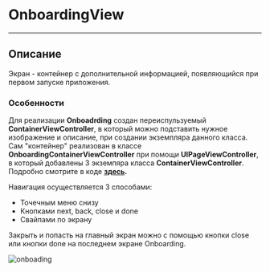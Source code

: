 # OnboardingView

____

## Описание

Экран - контейнер с дополнительной информацией, появляющийся при первом запуске приложения.

### Особенности 

Для реализации __Onboadrding__ создан переиспульзуемый __ContainerViewController__, в который можно подставить нужное изображение и описание, при создании экземпляра данного класса.
Сам "контейнер" реализован в классе __OnboardingContainerViewController__ при помощи __UIPageViewController__, в который добавлены 3 экземпяра класса __ContainerViewController__.
Подробно смотрите в коде __[здесь](https://github.com/Olegajaro/BankeyApp/blob/main/BankeyApp/Onboarding/OnboardingContainerViewController.swift).__

Навигация осуществляется 3 способами:
+ Точечным меню снизу
+ Кнопками next, back, close и done
+ Свайпами по экрану

Закрыть и попасть на главный экран можно с помощью кнопки close или кнопки done на последнем экране Onboarding.

![onboading](https://media.giphy.com/media/gaBuHtU0PaFv2wXySq/giphy.gif)
